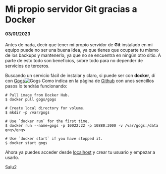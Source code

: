 # Mi propio servidor **Git** gracias a **Docker**

#### 03/01/2023

Antes de nada, decir que tener mi propio servidor de **Git** instalado en mi equipo puede no ser una buena idea, ya que tienes que ocuparte tu mismo de los backups y mantenerlo, ya que no se encuentra en ningún otro sitio. A parte de esto todo son beneficios, sobre todo para no depender de servicios de terceros.

Buscando un servicio fácil de instalar y claro, si puede ser con **docker**, dí con [Gogs](https://gogs.io/)![Gogs](https://clonbg.netlify.app/gogs-docker/gogs.png)
Como indica en la página de [Github](https://github.com/gogs/gogs/tree/main/docker) con unos sencillos pasos lo tendrás funcionando:

```
# Pull image from Docker Hub.
$ docker pull gogs/gogs

# Create local directory for volume.
$ mkdir -p /var/gogs

# Use `docker run` for the first time.
$ docker run --name=gogs -p 10022:22 -p 10880:3000 -v /var/gogs:/data gogs/gogs

# Use `docker start` if you have stopped it.
$ docker start gogs
```

Ahora ya puedes acceder desde [localhost](http://localhost:10880) y crear tu usuario y empezar a usarlo.

Salu2
